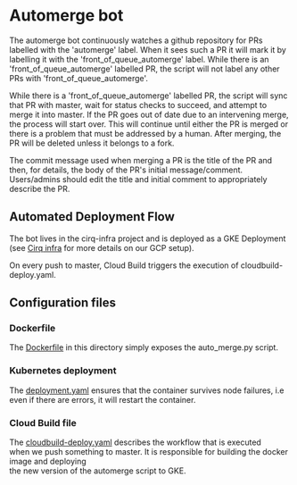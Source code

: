 # Automerge bot 

The automerge bot continuously watches a github repository for PRs labelled with the
'automerge' label. When it sees such a PR it will mark it by labelling it with
the 'front_of_queue_automerge' label. While there is an 'front_of_queue_automerge'
labelled PR, the script will not label any other PRs with 'front_of_queue_automerge'.

While there is a 'front_of_queue_automerge' labelled PR, the script will sync that PR
with master, wait for status checks to succeed, and attempt to merge it into master.
If the PR goes out of date due to an intervening merge, the process will start over.
This will continue until either the PR is merged or there is a problem that must be
addressed by a human. After merging, the PR will be deleted unless it belongs to a
fork.

The commit message used when merging a PR is the title of the PR and then, for details,
the body of the PR's initial message/comment. Users/admins should edit the title and
initial comment to appropriately describe the PR.

## Automated Deployment Flow 

The bot lives in the cirq-infra project and is deployed as a GKE Deployment \
(see [Cirq infra](../cirq-infra/README.md) for more details on our GCP setup).
 
On every push to master, Cloud Build triggers the execution of cloudbuild-deploy.yaml.

## Configuration files 

### Dockerfile 

The [Dockerfile](Dockerfile) in this directory simply exposes the auto_merge.py script. 

### Kubernetes deployment

The [deployment.yaml](deployment.yaml) ensures that the container survives node failures, i.e 
even if there are errors, it will restart the container. 

### Cloud Build file 

The [cloudbuild-deploy.yaml](cloudbuild-deploy.yaml) describes the workflow that is executed \
when we push something to master. It is responsible for building the docker image and deploying \
the new version of the automerge script to GKE.  
